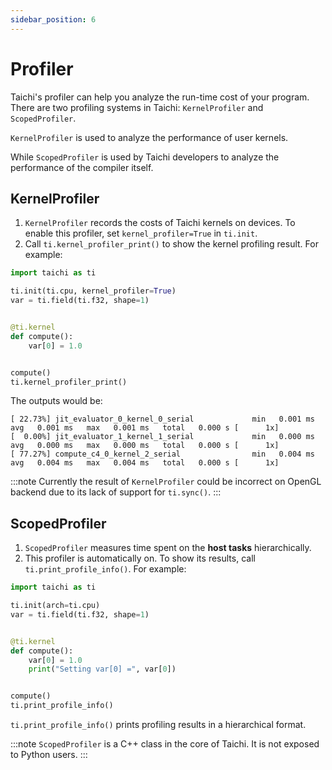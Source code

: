 ```yaml
---
sidebar_position: 6
---
```


# Profiler

Taichi's profiler can help you analyze the run-time cost of your
program. There are two profiling systems in Taichi: `KernelProfiler` and
`ScopedProfiler`.

`KernelProfiler` is used to analyze the performance of user kernels.

While `ScopedProfiler` is used by Taichi developers to analyze the
performance of the compiler itself.

## KernelProfiler

1.  `KernelProfiler` records the costs of Taichi kernels on devices. To
    enable this profiler, set `kernel_profiler=True` in `ti.init`.
2.  Call `ti.kernel_profiler_print()` to show the kernel profiling
    result. For example:

```python {3,13}
import taichi as ti

ti.init(ti.cpu, kernel_profiler=True)
var = ti.field(ti.f32, shape=1)


@ti.kernel
def compute():
    var[0] = 1.0


compute()
ti.kernel_profiler_print()
```

The outputs would be:

```
[ 22.73%] jit_evaluator_0_kernel_0_serial             min   0.001 ms   avg   0.001 ms   max   0.001 ms   total   0.000 s [      1x]
[  0.00%] jit_evaluator_1_kernel_1_serial             min   0.000 ms   avg   0.000 ms   max   0.000 ms   total   0.000 s [      1x]
[ 77.27%] compute_c4_0_kernel_2_serial                min   0.004 ms   avg   0.004 ms   max   0.004 ms   total   0.000 s [      1x]
```

:::note
Currently the result of `KernelProfiler` could be incorrect on OpenGL
backend due to its lack of support for `ti.sync()`.
:::

## ScopedProfiler

1.  `ScopedProfiler` measures time spent on the **host tasks**
    hierarchically.
2.  This profiler is automatically on. To show its results, call
    `ti.print_profile_info()`. For example:

```python
import taichi as ti

ti.init(arch=ti.cpu)
var = ti.field(ti.f32, shape=1)


@ti.kernel
def compute():
    var[0] = 1.0
    print("Setting var[0] =", var[0])


compute()
ti.print_profile_info()
```

`ti.print_profile_info()` prints profiling results in a hierarchical format.

:::note
`ScopedProfiler` is a C++ class in the core of Taichi. It is not exposed
to Python users.
:::
